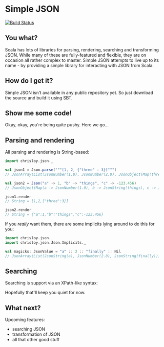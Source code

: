 Simple JSON
===========

[![Build Status](https://travis-ci.org/chrisloy/simple-json.png?branch=master)](https://travis-ci.org/chrisloy/simple-json)

You what?
---------

Scala has lots of libraries for parsing, rendering, searching and transforming JSON. While many of these are fully-featured and flexible, they are on occasion all rather complex to master. Simple JSON attempts to live up to its name - by providing a simple library for interacting with JSON from Scala.

How do I get it?
----------------

Simple JSON isn't available in any public repository yet. So just download the source and build it using SBT.

Show me some code!
------------------

Okay, okay, you're being quite pushy. Here we go...

Parsing and rendering
---------------------

All parsing and rendering is String-based:

```scala
import chrisloy.json._

val json1 = Json.parse("""[1, 2, {"three" : 3}]""")
// JsonArray(List(JsonNumber(1.0), JsonNumber(2.0), JsonObject(Map(three -> JsonNumber(3.0)))))

val json2 = Json("a" -> 1, "b" -> "things", "c" -> -123.456)
// JsonObject(Map(a -> JsonNumber(1.0), b -> JsonString(things), c -> JsonNumber(-123.456)))

json1.render
// String = [1,2,{"three":3}]

json2.render
// String = {"a":1,"b":"things","c":-123.456}
```

If you *really* want them, there are some implicits lying around to do this for you:

```scala
import chrisloy.json._
import chrisloy.json.Json.Implicits._

val magicks: JsonValue = "a" :: 2 :: "finally" :: Nil
// JsonArray(List(JsonString(a), JsonNumber(2.0), JsonString(finally)))
```

Searching
---------

Searching is support via an XPath-like syntax:



Hopefully that'll keep you quiet for now.

What next?
----------

Upcoming features:
 - searching JSON
 - transformation of JSON
 - all that other good stuff
